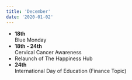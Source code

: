 ```yaml
---
title: 'December'
date: '2020-01-02'
---
```


- **18th**  
Blue Monday
- **18th - 24th**  
Cervical Cancer Awareness
- Relaunch of The Happiness Hub
- **24th**  
International Day of Education (Finance Topic)
